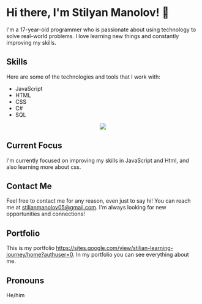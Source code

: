 # Hi there, I'm Stilyan Manolov! 👋

I'm a 17-year-old programmer who is passionate about using technology to solve real-world problems. I love learning new things and constantly improving my skills.

## Skills

Here are some of the technologies and tools that I work with:

- JavaScript
- HTML
- CSS
- C#
- SQL


<p align="center">
  <img src="https://img.shields.io/badge/Languages-JavaScript%20%7C%20HTML%20%7C%20CSS%20%7C%20SQL%20%7C%20C%23-blue?style=flat-square">
</p>

## Current Focus

I'm currently focused on improving my skills in JavaScript and Html, and also learning more about css.

## Contact Me

Feel free to contact me for any reason, even just to say hi! You can reach me at stilianmanolov05@gmail.com. I'm always looking for new opportunities and connections!

## Portfolio 

This is my portfolio https://sites.google.com/view/stilian-learning-journey/home?authuser=0. In my portfolio you can see everything about me.

## Pronouns

He/him



<!---
Stili559/Stili559 is a ✨ special ✨ repository because its `README.md` (this file) appears on your GitHub profile.
You can click the Preview link to take a look at your changes.
--->
